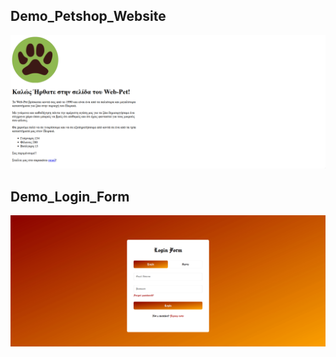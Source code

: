 ## Demo_Petshop_Website

![Παρουσίαση Εφαρμογής](petshop.gif)


## Demo_Login_Form

![Παρουσίαση Εφαρμογής](forma.gif)
